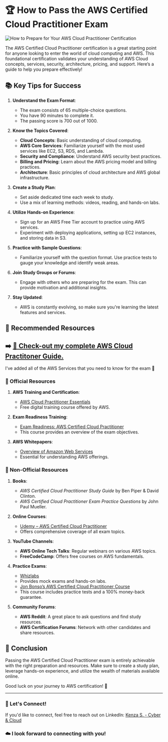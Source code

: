 # 🏆 How to Pass the AWS Certified Cloud Practitioner Exam

![How to Prepare for Your AWS Cloud Practitioner Certification](https://images.ctfassets.net/7vvilgx54gxl/T6crmZmvqTENkx2A5sFRa/fd16f2ebbecdf47042f982f9d5185e21/How_To_Prepare_For_Your_AWS_Cloud_Practitioner_Certification__CLF-C02_.png)

The AWS Certified Cloud Practitioner certification is a great starting point for anyone looking to enter the world of cloud computing and AWS. This foundational certification validates your understanding of AWS Cloud concepts, services, security, architecture, pricing, and support. Here’s a guide to help you prepare effectively!

## 📚 Key Tips for Success

1. **Understand the Exam Format**:
   - The exam consists of 65 multiple-choice questions.
   - You have 90 minutes to complete it.
   - The passing score is 700 out of 1000.

2. **Know the Topics Covered**:
   - **Cloud Concepts**: Basic understanding of cloud computing.
   - **AWS Core Services**: Familiarize yourself with the most used services like EC2, S3, RDS, and Lambda.
   - **Security and Compliance**: Understand AWS security best practices.
   - **Billing and Pricing**: Learn about the AWS pricing model and billing practices.
   - **Architecture**: Basic principles of cloud architecture and AWS global infrastructure.

3. **Create a Study Plan**:
   - Set aside dedicated time each week to study.
   - Use a mix of learning methods: videos, reading, and hands-on labs.

4. **Utilize Hands-on Experience**:
   - Sign up for an AWS Free Tier account to practice using AWS services. 
   - Experiment with deploying applications, setting up EC2 instances, and storing data in S3.

5. **Practice with Sample Questions**:
   - Familiarize yourself with the question format. Use practice tests to gauge your knowledge and identify weak areas.

6. **Join Study Groups or Forums**:
   - Engage with others who are preparing for the exam. This can provide motivation and additional insights.

7. **Stay Updated**:
   - AWS is constantly evolving, so make sure you're learning the latest features and services.

## 📖 Recommended Resources

## ➡️ [🚀 Check-out my complete AWS Cloud Practitoner Guide.](https://github.com/Kzax01/Master-the-AWS-cloud-practitioner-cert/blob/main/AWS-%20CCP-%20Kenza%20S%20guide.pdf)
I've added all of the AWS Services that you need to know for the exam 🎯

### 📙 Official Resources
1. **AWS Training and Certification**:
   - [AWS Cloud Practitioner Essentials](https://www.aws.training/Details/Curriculum?id=20685)  
   - Free digital training course offered by AWS.

2. **Exam Readiness Training**:
   - [Exam Readiness: AWS Certified Cloud Practitioner](https://www.aws.training/Details/Curriculum?id=20686)  
   - This course provides an overview of the exam objectives.

3. **AWS Whitepapers**:
   - [Overview of Amazon Web Services](https://d1.awsstatic.com/whitepapers/aws-overview.pdf)  
   - Essential for understanding AWS offerings.

### 📕 Non-Official Resources
1. **Books**:
   - *AWS Certified Cloud Practitioner Study Guide* by Ben Piper & David Clinton.
   - *AWS Certified Cloud Practitioner Exam Practice Questions* by John Paul Mueller.

2. **Online Courses**:
   - [Udemy – AWS Certified Cloud Practitioner](https://www.udemy.com/course/aws-certified-cloud-practitioner-new/)  
   - Offers comprehensive coverage of all exam topics.

3. **YouTube Channels**:
   - **AWS Online Tech Talks**: Regular webinars on various AWS topics.
   - **FreeCodeCamp**: Offers free courses on AWS fundamentals.

4. **Practice Exams**:
   - [Whizlabs](https://www.whizlabs.com/aws-certified-cloud-practitioner/)  
   - Provides mock exams and hands-on labs.
   - [Jon Bonso’s AWS Certified Cloud Practitioner Course](https://www.udemy.com/course/aws-certified-cloud-practitioner/)  
   - This course includes practice tests and a 100% money-back guarantee.

5. **Community Forums**:
   - **AWS Reddit**: A great place to ask questions and find study resources.
   - **AWS Certification Forums**: Network with other candidates and share resources.

## 📝 Conclusion

Passing the AWS Certified Cloud Practitioner exam is entirely achievable with the right preparation and resources. Make sure to create a study plan, leverage hands-on experience, and utilize the wealth of materials available online. 

Good luck on your journey to AWS certification! 🚀

------

### 💬 Let's Connect!
If you'd like to connect, feel free to reach out on LinkedIn: [Kenza S. - Cyber & Cloud](https://www.linkedin.com/in/kenza-s-cyber-cloud)

### ☁️  I look forward to connecting with you!

